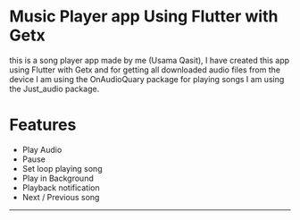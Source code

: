 # Music Player app Using Flutter with Getx

this is a song player app made by me (Usama Qasit), I have created this app using Flutter with Getx and for getting all downloaded audio files from the device I am using the OnAudioQuary package for playing songs I am using the Just_audio package.


# Features 
* Play Audio
* Pause
* Set loop playing song
* Play in Background
* Playback notification
* Next / Previous song
---

